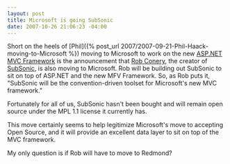 ```yaml
---
layout: post
title: Microsoft is going SubSonic
date: 2007-10-26 21:06:23 -04:00
---
```


Short on the heels of [Phil]({% post_url 2007/2007-09-21-Phil-Haack-moving-to-Microsoft %}) moving to Microsoft to work on the new [ASP.NET MVC Framework](http://weblogs.asp.net/scottgu/archive/2007/10/14/asp-net-mvc-framework.aspx "ASP.NET MVC Framework") is the announcement that [Rob Conery](http://blog.wekeroad.com/2007/10/26/microsoft-subsonic-and-me/), the creator of [SubSonic](http://subsonicproject.com/ "SubSonic"), is also moving to Microsoft. Rob will be building out SubSonic to sit on top of ASP.NET and the new MFV Framework. So, as Rob puts it, "SubSonic will be the convention-driven toolset for Microsoft's new MVC framework."

Fortunately for all of us, SubSonic hasn't been bought and will remain open source under the MPL 1.1 license it currently has.

This move certainly seems to help legitimize Microsoft's move to accepting Open Source, and it will provide an excellent data layer to sit on top of the MVC framework.

My only question is if Rob will have to move to Redmond?
